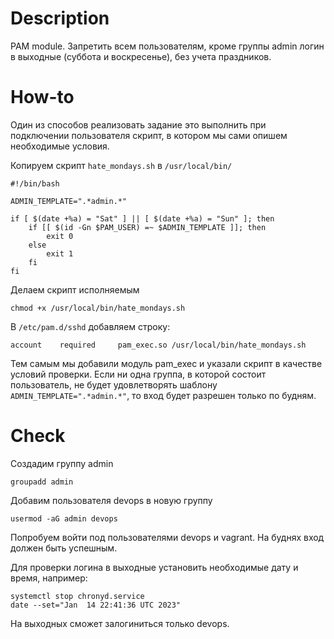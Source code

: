 # Description
PAM module.
Запретить всем пользователям, кроме группы admin логин в выходные (суббота и воскресенье), без учета праздников.
# How-to
Один из способов реализовать задание это выполнить при подключении пользователя скрипт, в котором мы сами опишем необходимые условия.

Копируем скрипт `hate_mondays.sh` в `/usr/local/bin/`
```
#!/bin/bash

ADMIN_TEMPLATE=".*admin.*"

if [ $(date +%a) = "Sat" ] || [ $(date +%a) = "Sun" ]; then
    if [[ $(id -Gn $PAM_USER) =~ $ADMIN_TEMPLATE ]]; then
        exit 0
    else
        exit 1
    fi
fi

```
Делаем скрипт исполняемым
```
chmod +x /usr/local/bin/hate_mondays.sh
```

В `/etc/pam.d/sshd` добавляем строку:
```
account    required     pam_exec.so /usr/local/bin/hate_mondays.sh
```
Тем самым мы добавили модуль pam_exec и указали скрипт в качестве условий проверки. Если ни одна группа, в которой состоит пользователь, не будет удовлетворять шаблону `ADMIN_TEMPLATE=".*admin.*"`, то вход будет разрешен только по будням.

# Check
Создадим группу admin
```
groupadd admin
```
Добавим пользователя devops в новую группу
```
usermod -aG admin devops
```
Попробуем войти под пользователями devops и vagrant. На буднях вход должен быть успешным.

Для проверки логина в выходные установить необходимые дату и время, например:
```
systemctl stop chronyd.service
date --set="Jan  14 22:41:36 UTC 2023"
```
На выходных сможет залогиниться только devops.
